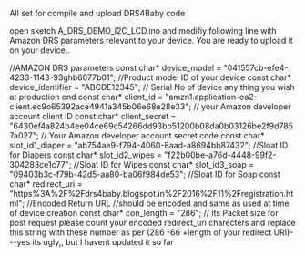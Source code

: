 All set for compile and upload DRS4Baby code

open sketch A_DRS_DEMO_I2C_LCD.ino and modifiy following line with Amazon DRS parameters relevant to your device. You are ready to upload it on your device..


//AMAZON DRS parameters
const char* device_model = "041557cb-efe4-4233-1143-93ghb6077b01"; //Product model ID of your device 
const char* device_identifier = "ABCDE12345"; // Serial No of device any thing you wish at production end
const char* client_id = "amzn1.application-oa2-client.ec9o65392ace4941a345b06e68e28e33"; // your Amazon developer account client ID
const char* client_secret = "6430ef4a824b4ee04ce69c54266dd93bb51200b08da0b03126be2f9d7857a027"; // Your Amazon developer account secret code 
const char* slot_id1_diaper = "ab754ae9-f794-4060-8aad-a8694bb87432"; //Sloat ID for Diapers
const char* slot_id2_wipes = "f22b00be-a76d-4448-99f2-304283ce1c77";  //Sloat ID for Wipes
const char* slot_id3_soap = "09403b3c-f79b-42d5-aa80-ba06f984de53";   //Sloat ID for Soap
const char* redirect_uri = "https%3A%2F%2Fdrs4baby.blogspot.in%2F2016%2F11%2Fregistration.html"; //Encoded Return URL
                           //should be encoded and same as used at time of device creation
const char* con_length = "286"; // its Packet size for post request please count your encoded redirect_uri charecters and replace this string with these number as per (286 -66 +length of your redirect URI)---yes its ugly,, but I havent updated it so far 
